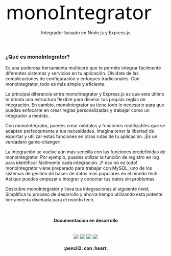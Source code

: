 
<p align="center">
  <img width="500" src="https://raw.githubusercontent.com/aaferna/monoIntegrator/main/index.svg">
  <br><br>
  Integrador basado en Node.js y Express.js
  <br> <br> <br>
</p>



### ¿Qué es monoIntegrator? 
Es una poderosa herramienta multicore que te permite integrar fácilmente diferentes sistemas y servicios en tu aplicación. Olvídate de las complicaciones de configuración y enfoques tradicionales. Con monoIntegrator, todo es más simple y eficiente.

La principal diferencia entre monoIntegrator y Express.js es que este último te brinda una estructura flexible para diseñar tus propias reglas de integración. En cambio, monoIntegrator ya tiene todo lo necesario para que puedas enfocarte en crear reglas personalizadas y trabajar como un integrador a medida.

Con monoIntegrator, puedes crear módulos y funciones reutilizables que se adaptan perfectamente a tus necesidades. Imagina tener la libertad de exportar y utilizar estas funciones en otras rutas de tu aplicación. ¡Es un verdadero game-changer!

La integración se vuelve aún más sencilla con las funciones predefinidas de monoIntegrator. Por ejemplo, puedes utilizar la función de registro en log para identificar fácilmente cada integración. 
¡Y eso no es todo! monoIntegrator viene preparado para trabajar con MySQL, uno de los sistemas de gestión de bases de datos más populares en el mundo tech. Así que puedes empezar a integrar y conectar tus datos sin problemas.

Descubre monoIntegrator y lleva tus integraciones al siguiente nivel; Simplifica tu proceso de desarrollo y ahorra tiempo utilizando esta potente herramienta diseñada para el mundo tech.





<p align="center">
  <br>
  <br>
  <strong> Documentacion en desarrollo </strong>
  <br>
  <br>
  <br>
    <img src="https://img.shields.io/github/downloads/aaferna/monoIntegrator/total">  
    <img src="https://img.shields.io/github/v/release/aaferna/monoIntegrator">  
    <img src="https://img.shields.io/github/release-date/aaferna/monoIntegrator">  
    <img src="https://img.shields.io/github/languages/code-size/aaferna/monoIntegrator">
  <br><br>
  <strong>:pencil2: con :heart:</strong>
</p>
